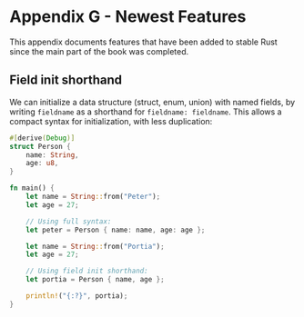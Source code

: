 # Appendix G - Newest Features

This appendix documents features that have been added to stable Rust since the
main part of the book was completed.


## Field init shorthand

We can initialize a data structure (struct, enum, union) with named
fields, by writing `fieldname` as a shorthand for `fieldname: fieldname`.
This allows a compact syntax for initialization, with less duplication:

```rust
#[derive(Debug)]
struct Person {
    name: String,
    age: u8,
}

fn main() {
    let name = String::from("Peter");
    let age = 27;

    // Using full syntax:
    let peter = Person { name: name, age: age };

    let name = String::from("Portia");
    let age = 27;

    // Using field init shorthand:
    let portia = Person { name, age };

    println!("{:?}", portia);
}
```
